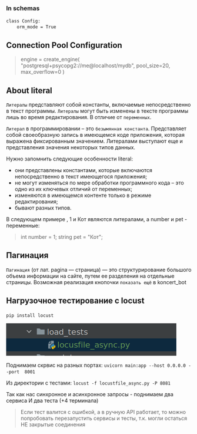### In schemas
    class Config:
        orm_mode = True


## Connection Pool Configuration
>engine = create_engine(
    "postgresql+psycopg2://me@localhost/mydb", pool_size=20, max_overflow=0
)

## About literal
`Литералы` представляют собой константы, включаемые непосредственно в текст программы.
`Литералы` могут быть изменены в тексте программы лишь во время редактирования. 
В отличие от `переменных`.

`Литерал` в программировании – это `безымянная константа`. Представляет собой своеобразную запись в имеющемся коде приложения, которая выражена фиксированным значением. Литералами выступают еще и представления значения некоторых типов данных.

Нужно запомнить следующие особенности literal:
- они представлены константами, которые включаются непосредственно в текст имеющегося приложения;
- не могут изменяться по мере обработки программного кода – это одно из их ключевых отличий от переменных;
- изменяются в имеющемся контенте только в режиме редактирования;
- бывают разных типов.

В следующем примере , 1 и Кот являются литералами, а number и pet - переменные:
>int number = 1;
string pet = "Кот";
 
## Пагинация
`Пагинация` (от лат. pagina — страница) — это структурирование большого объема информации на сайте, 
путем ее разделения на отдельные страницы.
Возможная реализация кнопочки `показать ещё` в koncert_bot


## Нагрузочное тестирование с locust
`pip install locust`

![img.png](img.png)

Поднимаем скрвис на разных портах:
`uvicorn main:app --host 0.0.0.0 --port  8001`

Из директории с тестами:
`locust -f locustfile_async.py -P 8081`

Так как нас синхронное и асинхронное запросы - поднимаем два сервиса
И два теста (+4 терминала)

> Если тест валится с ошибкой, а в ручную API работает, то
можно попробовать перезапустить сервисы и тесты, т.к. могли
остаться НЕ закрытые соединения 

